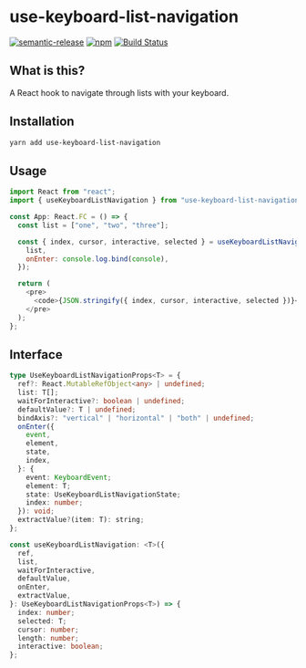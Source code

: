 # use-keyboard-list-navigation

[![semantic-release](https://img.shields.io/badge/%20%20%F0%9F%93%A6%F0%9F%9A%80-semantic--release-e10079.svg)](https://github.com/semantic-release/semantic-release) [![npm](https://img.shields.io/npm/v/use-keyboard-list-navigation)](https://www.npmjs.com/package/use-keyboard-list-navigation) [![Build Status](https://travis-ci.org/dzucconi/use-keyboard-list-navigation.svg?branch=master)](https://travis-ci.org/dzucconi/use-keyboard-list-navigation)

## What is this?

A React hook to navigate through lists with your keyboard.

## Installation

```bash
yarn add use-keyboard-list-navigation
```

## Usage

```javascript
import React from "react";
import { useKeyboardListNavigation } from "use-keyboard-list-navigation";

const App: React.FC = () => {
  const list = ["one", "two", "three"];

  const { index, cursor, interactive, selected } = useKeyboardListNavigation({
    list,
    onEnter: console.log.bind(console),
  });

  return (
    <pre>
      <code>{JSON.stringify({ index, cursor, interactive, selected })}</code>
    </pre>
  );
};
```

## Interface

```typescript
type UseKeyboardListNavigationProps<T> = {
  ref?: React.MutableRefObject<any> | undefined;
  list: T[];
  waitForInteractive?: boolean | undefined;
  defaultValue?: T | undefined;
  bindAxis?: "vertical" | "horizontal" | "both" | undefined;
  onEnter({
    event,
    element,
    state,
    index,
  }: {
    event: KeyboardEvent;
    element: T;
    state: UseKeyboardListNavigationState;
    index: number;
  }): void;
  extractValue?(item: T): string;
};

const useKeyboardListNavigation: <T>({
  ref,
  list,
  waitForInteractive,
  defaultValue,
  onEnter,
  extractValue,
}: UseKeyboardListNavigationProps<T>) => {
  index: number;
  selected: T;
  cursor: number;
  length: number;
  interactive: boolean;
};
```
